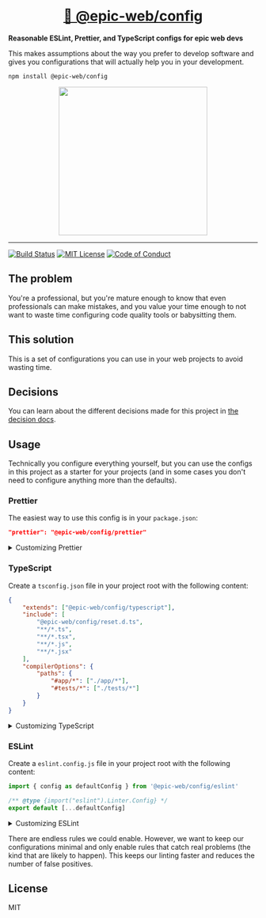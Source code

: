 <div>
  <h1 align="center"><a href="https://npm.im/@epic-web/config">👮 @epic-web/config</a></h1>
  <strong>
    Reasonable ESLint, Prettier, and TypeScript configs for epic web devs
  </strong>
  <p>
    This makes assumptions about the way you prefer to develop software and gives you configurations that will actually help you in your development.
  </p>
</div>

```
npm install @epic-web/config
```

<div align="center">
  <a
    alt="Epic Web logo"
    href="https://www.epicweb.dev"
  >
    <img
      width="300px"
      src="https://github-production-user-asset-6210df.s3.amazonaws.com/1500684/257881576-fd66040b-679f-4f25-b0d0-ab886a14909a.png"
    />
  </a>
</div>

<hr />

<!-- prettier-ignore-start -->
[![Build Status][build-badge]][build]
[![MIT License][license-badge]][license]
[![Code of Conduct][coc-badge]][coc]
<!-- prettier-ignore-end -->

## The problem

You're a professional, but you're mature enough to know that even professionals
can make mistakes, and you value your time enough to not want to waste time
configuring code quality tools or babysitting them.

## This solution

This is a set of configurations you can use in your web projects to avoid
wasting time.

## Decisions

You can learn about the different decisions made for this project in
[the decision docs](./docs/decisions).

## Usage

Technically you configure everything yourself, but you can use the configs in
this project as a starter for your projects (and in some cases you don't need to
configure anything more than the defaults).

### Prettier

The easiest way to use this config is in your `package.json`:

```json
"prettier": "@epic-web/config/prettier"
```

<details>
  <summary>Customizing Prettier</summary>

If you want to customize things, you should probably just copy/paste the
built-in config. But if you really want, you can override it using regular
JavaScript stuff.

Create a `.prettierrc.js` file in your project root with the following content:

```js
import defaultConfig from '@epic-web/config/prettier'

/** @type {import("prettier").Options} */
export default {
	...defaultConfig,
	// .. your overrides here...
}
```

</details>

### TypeScript

Create a `tsconfig.json` file in your project root with the following content:

```json
{
	"extends": ["@epic-web/config/typescript"],
	"include": [
		"@epic-web/config/reset.d.ts",
		"**/*.ts",
		"**/*.tsx",
		"**/*.js",
		"**/*.jsx"
	],
	"compilerOptions": {
		"paths": {
			"#app/*": ["./app/*"],
			"#tests/*": ["./tests/*"]
		}
	}
}
```

<details>
  <summary>Customizing TypeScript</summary>

Learn more from
[the TypeScript docs here](https://www.typescriptlang.org/tsconfig/#extends).

</details>

### ESLint

Create a `eslint.config.js` file in your project root with the following
content:

```js
import { config as defaultConfig } from '@epic-web/config/eslint'

/** @type {import("eslint").Linter.Config} */
export default [...defaultConfig]
```

<details>
  <summary>Customizing ESLint</summary>

Learn more from
[the Eslint docs here](https://eslint.org/docs/latest/extend/shareable-configs#overriding-settings-from-shareable-configs).

</details>

There are endless rules we could enable. However, we want to keep our
configurations minimal and only enable rules that catch real problems (the kind
that are likely to happen). This keeps our linting faster and reduces the number
of false positives.

## License

MIT

<!-- prettier-ignore-start -->
[build-badge]: https://img.shields.io/github/actions/workflow/status/epicweb-dev/config/release.yml?branch=main&logo=github&style=flat-square
[build]: https://github.com/epicweb-dev/config/actions?query=workflow%3Arelease
[license-badge]: https://img.shields.io/badge/license-MIT%20License-blue.svg?style=flat-square
[license]: https://github.com/epicweb-dev/config/blob/main/LICENSE
[coc-badge]: https://img.shields.io/badge/code%20of-conduct-ff69b4.svg?style=flat-square
[coc]: https://kentcdodds.com/conduct
<!-- prettier-ignore-end -->

<!-- manual releases: 1 -->
